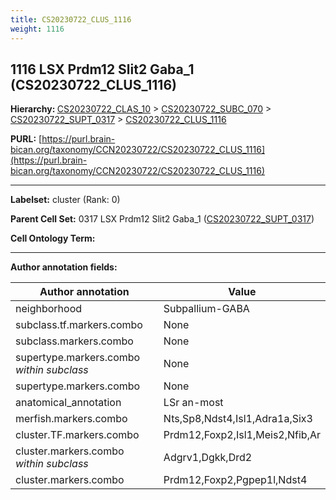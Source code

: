 ```yaml
---
title: CS20230722_CLUS_1116
weight: 1116
---
```

## 1116 LSX Prdm12 Slit2 Gaba_1 (CS20230722_CLUS_1116)
<b>Hierarchy: </b>
[CS20230722_CLAS_10](../CS20230722_CLAS_10) >
[CS20230722_SUBC_070](../CS20230722_SUBC_070) >
[CS20230722_SUPT_0317](../CS20230722_SUPT_0317) >
[CS20230722_CLUS_1116](../CS20230722_CLUS_1116)

**PURL:** [https://purl.brain-bican.org/taxonomy/CCN20230722/CS20230722_CLUS_1116](https://purl.brain-bican.org/taxonomy/CCN20230722/CS20230722_CLUS_1116)

---


**Labelset:** cluster (Rank: 0)

**Parent Cell Set:** 0317 LSX Prdm12 Slit2 Gaba_1 ([CS20230722_SUPT_0317](../CS20230722_SUPT_0317))



**Cell Ontology Term:** 

[MARKER GENES.]: #


---

[TRANSFERRED ANNOTATIONS.]: #


[AUTHOR ANNOTATION FIELDS.]: #


**Author annotation fields:**

| Author annotation | Value |
|-------------------|-------|
|neighborhood|Subpallium-GABA|
|subclass.tf.markers.combo|None|
|subclass.markers.combo|None|
|supertype.markers.combo _within subclass_|None|
|supertype.markers.combo|None|
|anatomical_annotation|LSr an-most|
|merfish.markers.combo|Nts,Sp8,Ndst4,Isl1,Adra1a,Six3|
|cluster.TF.markers.combo|Prdm12,Foxp2,Isl1,Meis2,Nfib,Ar|
|cluster.markers.combo _within subclass_|Adgrv1,Dgkk,Drd2|
|cluster.markers.combo|Prdm12,Foxp2,Pgpep1l,Ndst4|
